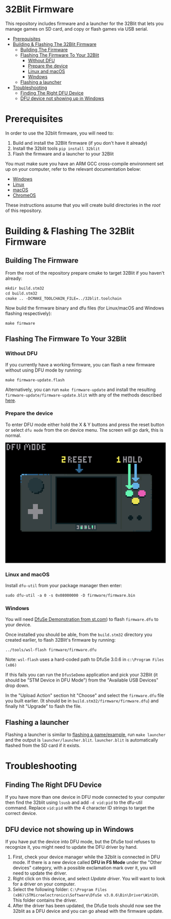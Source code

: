 # 32Blit Firmware <!-- omit in toc -->

This repository includes firmware and a launcher for the 32Blit that lets you manage games on SD card, and copy or flash games via USB serial.

- [Prerequisites](#prerequisites)
- [Building & Flashing The 32Blit Firmware](#building--flashing-the-32blit-firmware)
  - [Building The Firmware](#building-the-firmware)
  - [Flashing The Firmware To Your 32Blit](#flashing-the-firmware-to-your-32blit)
    - [Without DFU](#without-dfu)
    - [Prepare the device](#prepare-the-device)
    - [Linux and macOS](#linux-and-macos)
    - [Windows](#windows)
  - [Flashing a launcher](#flashing-a-launcher)
- [Troubleshooting](#troubleshooting)
  - [Finding The Right DFU Device](#finding-the-right-dfu-device)
  - [DFU device not showing up in Windows](#dfu-device-not-showing-up-in-windows)

# Prerequisites

In order to use the 32blit firmware, you will need to:

1. Build and install the 32Blit firmware (if you don't have it already)
2. Install the 32blit tools `pip install 32blit`
3. Flash the firmware and a launcher to your 32Blit

You must make sure you have an ARM GCC cross-compile environment set up on your computer, refer to the relevant documentation below:

* [Windows](Windows-WSL.md)
* [Linux](Linux.md)
* [macOS](macOS.md)
* [ChromeOS](ChromeOS.md)

These instructions assume that you will create build directories in the *root* of this repository.

# Building & Flashing The 32Blit Firmware

## Building The Firmware

From the root of the repository prepare cmake to target 32Blit if you haven't already:

```
mkdir build.stm32
cd build.stm32
cmake .. -DCMAKE_TOOLCHAIN_FILE=../32blit.toolchain
```

Now build the firmware binary and dfu files (for Linux/macOS and Windows flashing respectively):

```
make firmware
```

## Flashing The Firmware To Your 32Blit

### Without DFU
If you currently have a working firmware, you can flash a new firmware without using DFU mode by running:
```
make firmware-update.flash
```

Alternatively, you can run `make firmware-update` and install the resulting `firmware-update/firmware-update.blit` with any of the methods described [here](32blit.md#uploading-an-example).

### Prepare the device

To enter DFU mode either hold the X & Y buttons and press the reset button or select `dfu mode` from the on device menu. The screen will go dark, this is normal.

![hold the X & Y buttons and press the reset button](resources/enter-dfu-mode.png)

### Linux and macOS

Install `dfu-util` from your package manager then enter:

```
sudo dfu-util -a 0 -s 0x08000000 -D firmware/firmware.bin
```

### Windows

You will need [DfuSe Demonstration from st.com](https://www.st.com/en/development-tools/stsw-stm32080.html)) to flash `firmware.dfu` to your device.

Once installed you should be able, from the `build.stm32` directory you created earlier, to flash 32Blit's firmware by running:

```
../tools/wsl-flash firmware/firmware.dfu
```

Note: `wsl-flash` uses a hard-coded path to DfuSe 3.0.6 in `c:\Program Files (x86)`

If this fails you can run the `DfusSeDemo` application and pick your 32Blit (it should be "STM Device in DFU Mode") from the "Available USB Devices" drop down.

In the "Upload Action" section hit "Choose" and select the `firmware.dfu` file you built earlier. (It should be in `build.stm32/firmware/firmware.dfu`) and finally hit "Upgrade" to flash the file.

## Flashing a launcher
Flashing a launcher is similar to [flashing a game/example](32blit.md#uploading-an-example), run `make launcher` and the output is `launcher/launcher.blit`. `launcher.blit` is automatically flashed from the SD card if it exists.

# Troubleshooting

## Finding The Right DFU Device

If you have more than one device in DFU mode connected to your computer then find the 32blit using `lsusb` and add `-d vid:pid` to the dfu-util command. Replace `vid:pid` with the 4 character ID strings to target the correct device.

## DFU device not showing up in Windows

If you have put the device into DFU mode, but the DfuSe tool refuses to recognize it, you might need to update the DFU driver by hand. 

1. First, check your device manager while the 32blit is connected in DFU mode. If there is a new device called **DFU in FS Mode** under the 
"Other devices" category, with a possible exclamation mark over it, you will need to update the driver.
2. Right click on this device, and select _Update driver_. You will want to look for a driver on your computer. 
3. Select the following folder: `C:\Program Files (x86)\STMicroelectronics\Software\DfuSe v3.0.6\Bin\Driver\Win10\` This folder contains the driver. 
4. After the driver has been updated, the DfuSe tools should now see the 32blit as a DFU device and you can go ahead with the firmware update. 
